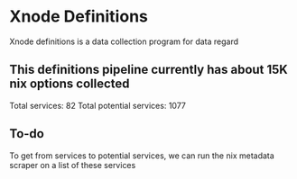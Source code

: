 # Xnode Definitions
Xnode definitions is a data collection program for data regard

## This definitions pipeline currently has about 15K nix options collected
Total services: 82
Total potential services: 1077

## To-do
To get from services to potential services, we can run the nix metadata scraper on a list of these services